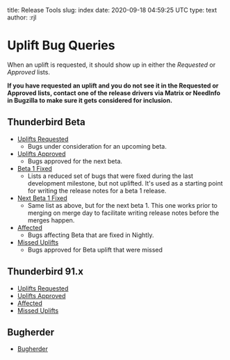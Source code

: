 title: Release Tools
slug: index
date: 2020-09-18 04:59:25 UTC
type: text
author: :rjl

# Uplift Bug Queries

When an uplift is requested, it should show up in either the *Requested*
or *Approved* lists.

**If you have requested an uplift and you do not see it in the Requested
or Approved lists, contact one of the release drivers via Matrix or 
NeedInfo in Bugzilla to make sure it gets considered for inclusion.**

## Thunderbird Beta

* [Uplifts Requested](buglist/?channel=beta&query=uplifts-requested)
    - Bugs under consideration for an upcoming beta.
* [Uplifts Approved](buglist/?channel=beta&query=uplifts-approved)
    - Bugs approved for the next beta.
* [Beta 1 Fixed](buglist/?channel=beta&query=beta-1-fixed)
    - Lists a reduced set of bugs that were fixed during the last development
      milestone, but not uplifted. It's used as a starting point for writing
      the release notes for a beta 1 release.
* [Next Beta 1 Fixed](buglist/?channel=beta&query=beta-1-next)
    - Same list as above, but for the next beta 1. This one works prior to
      merging on merge day to facilitate writing release notes before the merges
      happen.
* [Affected](buglist/?channel=beta&query=affected)
    - Bugs affecting Beta that are fixed in Nightly.
* [Missed Uplifts](buglist/?channel=beta&query=missed)
    - Bugs approved for Beta uplift that were missed

## Thunderbird 91.x

* [Uplifts Requested](buglist/?channel=release91&query=uplifts-requested)
* [Uplifts Approved](buglist/?channel=release91&query=uplifts-approved)
* [Affected](buglist/?channel=release91&query=affected)
* [Missed Uplifts](buglist/?channel=release91&query=missed)

## Bugherder

* [Bugherder](https://bugherder.mozilla.org)
